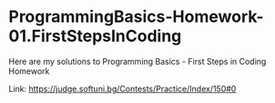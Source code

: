 # ProgrammingBasics-Homework-01.FirstStepsInCoding

Here are my solutions to Programming Basics - First Steps in Coding Homework

Link: https://judge.softuni.bg/Contests/Practice/Index/150#0

